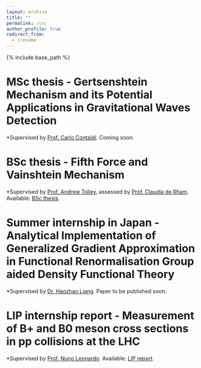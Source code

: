 ```yaml
---
layout: archive
title: ""
permalink: /cv/
author_profile: true
redirect_from:
  - /resume
---
```


{% include base_path %}

MSc thesis - Gertsenshtein Mechanism and its Potential Applications in Gravitational Waves Detection
======
*Supervised by [Prof. Carlo Contaldi](https://profiles.imperial.ac.uk/c.contaldi). Coming soon.

BSc thesis - Fifth Force and Vainshtein Mechanism
======
*Supervised by [Prof. Andrew Tolley](https://profiles.imperial.ac.uk/a.tolley), assessed by [Prof. Claudia de Rham](https://profiles.imperial.ac.uk/c.de-rham). Available: [BSc thesis](../files/BScThesis.pdf).

Summer internship in Japan - Analytical Implementation of Generalized Gradient Approximation in Functional Renormalisation Group aided Density Functional Theory 
======
*Supervised by [Dr. Haozhao Liang](https://tnp.phys.s.u-tokyo.ac.jp/en/members.html). Paper to be published soon.

LIP internship report - Measurement of B+ and B0 meson cross sections in pp collisions at the LHC
======
*Supervised by [Prof. Nuno Leonardo](https://www.cienciavitae.pt/portal/en/BA1D-676F-76F5). Available: [LIP report](../files/LIPreport.pdf).

